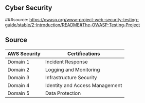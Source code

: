 ## Cyber Security
###source: https://owasp.org/www-project-web-security-testing-guide/stable/2-Introduction/README#The-OWASP-Testing-Project 
## Source


 
 | AWS Security                      | Certifications                          |
| ------------------------------- | --------------------------------------------- |
| Domain 1 | Incident Response |
| Domain 2 | Logging and Monitoring |
| Domain 3 | Infrastructure Security|
| Domain 4 | Identity and Access Management |
| Domain 5 | Data Protection |

